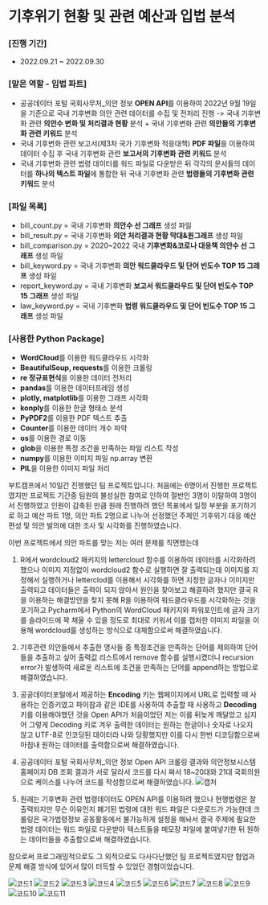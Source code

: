 # 기후위기 현황 및 관련 예산과 입법 분석
### [진행 기간]
- 2022.09.21 ~ 2022.09.30
### [맡은 역할 - 입법 파트] 
- 공공데이터 포털 국회사무처_의안 정보 **OPEN API**를 이용하여 2022년 9월 19일을 기준으로 국내 기후변화 의안 관련 데이터를 수집 및 전처리 진행 -> 국내 기후변화 관련 **의안수 변화 및 처리결과 현황** 분석 + 국내 기후변화 관련 **의안들의 기후변화 관련 키워드** 분석 
- 국내 기후변화 관련 보고서(제3차 국가 기후변화 적응대책) **PDF 파일**을 이용하여 데이터 수집 후 국내 기후변화 관련 **보고서의 기후변화 관련 키워드** 분석 
- 국내 기후변화 관련 법령 데이터를 워드 파일로 다운받은 뒤 각각의 문서들의 데이터를 **하나의 텍스트 파일**에 통합한 뒤 국내 기후변화 관련 **법령들의 기후변화 관련 키워드** 분석 
### [파일 목록]
- bill_count.py = 국내 기후변화 **의안수 선 그래프** 생성 파일
- bill_result.py = 국내 기후변화 **의안 처리결과 현황 막대&원그래프** 생성 파일
- bill_comparison.py = 2020~2022 국내 **기후변화&코로나 대응책 의안수 선 그래프** 생성 파일
- bill_keyword.py = 국내 기후변화 **의안 워드클라우드 및 단어 빈도수 TOP 15 그래프** 생성 파일
- report_keyword.py = 국내 기후변화 **보고서 워드클라우드 및 단어 빈도수 TOP 15 그래프** 생성 파일
- law_keyword.py = 국내 기후변화 **법령 워드클라우드 및 단어 빈도수 TOP 15 그래프** 생성 파일

### [사용한 Python Package]
- **WordCloud**를 이용한 워드클라우드 시각화
- **BeautifulSoup, requests**를 이용한 크롤링
- **re 정규표현식**을 이용한 데이터 전처리
- **pandas**를 이용한 데이터프레임 생성
- **plotly, matplotlib**를 이용한 그래프 시각화 
- **konply**를 이용한 한글 형태소 분석
- **PyPDF2**를 이용한 PDF 텍스트 추출
- **Counter**를 이용한 데이터 개수 파악
- **os**를 이용한 경로 이동
- **glob**을 이용한 특정 조건을 만족하는 파일 리스트 작성
- **numpy**를 이용한 이미지 파일 np.array 변환
- **PIL**을 이용한 이미지 파일 처리

<p>부트캠프에서 10일간 진행했던 팀 프로젝트입니다. 처음에는 6명이서 진행한 프로젝트였지만 프로젝트 기간중 팀원의 불성실한 참여로 인하여 절반인 3명이 이탈하여 3명이서 진행하였고 인원이 감축된 만큼 원래 진행하려 했던 목표에서 일정 부분을 포기하기로 하고 예산 파트 1명, 의안 파트 2명으로 나누어 선정했던 주제인 기후위기 대응 예산 편성 및 의안 발의에 대한 조사 및 시각화를 진행하였습니다.</p>

이번 프로젝트에서 의안 파트를 맞는 저는 여러 문제를 직면했는데
1. R에서 wordcloud2 패키지의 lettercloud 함수를 이용하여 데이터를 시각화하려 했으나 이미지 지정없이 wordcloud2 함수로 실행하면 잘 출력되는데 이미지를 지정해서 실행하거나 letterclod를 이용해서 시각화를 하면 지정한 글자나 이미지만 출력되고 데이터들은 출력이 되지 않아서 원인을 찾아보고 해결하려 했지만 
결국 R을 이용하는 해결방안을 찾지 못해 R을 이용하여 워드클라우드를 시각화하는 것을 포기하고 Pycharm에서 Python의 WordCloud 패키지와 파워포인트에 글자 크기를 슬라이드에 꽉 채울 수 있을 정도로 최대로 키워서 이를 캡처한 이미지 파일을 이용해 wordcloud를 생성하는 방식으로 대체함으로써 해결하였습니다.

2. 기후관련 의안들에서 추출한 명사들 중 특정조건을 만족하는 단어를 제외하여 단어들을 추출하고 싶어 출력값 리스트에서 remove 함수를 실행시켰더니 recursion error가 발생하여 새로운 리스트에 조건을 만족하는 단어를 append하는 방법으로 해결하였습니다.

3. 공공데이터포털에서 제공하는 <b>Encoding</b> 키는 웹페이지에서 URL로 입력할 때 사용하는 인증키였고 파이참과 같은 IDE를 사용하여 추출할 때 사용하고 <b>Decoding</b> 키를 이용해야했던 것을 Open API가 처음이었던 저는 이를 뒤늦게 깨달았고 심지어 그렇게 Decoding 키로 겨우 출력한 데이터는 원하는 한글이나 숫자로 나오지 않고 UTF-8로 인코딩된 데이터라 나와 당황했지만 이를 다시 한번 디코딩함으로써 마침내 원하는 데이터를 출력함으로써 해결하였습니다.

4. 공공데이터 포털 국회사무처_의안 정보 Open API 크롤링 결과와 의안정보시스템 홈페이지 DB 조회 결과가 서로 달라서 코드를 다시 짜서 18~20대와 21대 국회의원으로 케이스를 나누어 코드를 작성함으로써 해결하였습니다.
![캡처](https://user-images.githubusercontent.com/109947297/203540209-ba6bcf21-7af4-47d6-9400-efe4a96dcb36.PNG)

5. 원래는 기후변화 관련 법령데이터도 OPEN API를 이용하려 했으나 현행법령은 잘 출력되지만 무슨 이유인지 폐기된 법령에 대한 워드 파일은 다운로드가 가능한데 크롤링은 국가법령정보 공동활동에서 불가능하게 설정을 해놔서 결국 주제에 필요한 법령 데이터는 워드 파일로 다운받아 텍스트들을 메모장 파일에 붙여넣기한 뒤 원하는 데이터들을 추출함으로써 해결하였습니다.   

참으로써 프로그래밍적으로도 그 외적으로도 다사다난했던 팀 프로젝트였지만 협업과 문제 해결 방식에 있어서 많이 터득할 수 있었던 경험이었습니다.   

![코드1](https://user-images.githubusercontent.com/109947297/203533890-09bc1ba0-be93-4162-a001-728489e7ce8c.PNG)
![코드2](https://user-images.githubusercontent.com/109947297/203533896-1f7ce0e1-8db7-4a50-bad0-430e9cf08170.PNG)
![코드3](https://user-images.githubusercontent.com/109947297/203533897-17758a1b-5498-48c6-873c-e081eb442dea.PNG)
![코드4](https://user-images.githubusercontent.com/109947297/203533898-26605b9e-0a32-439a-95fd-d648015d0938.PNG)
![코드5](https://user-images.githubusercontent.com/109947297/203533902-164a1847-76c0-4c0d-874d-8df337cbadc7.PNG)
![코드6](https://user-images.githubusercontent.com/109947297/203533905-4dfe6e03-2ed4-47a3-8564-ec652d4ebd7e.PNG)
![코드7](https://user-images.githubusercontent.com/109947297/203533906-adc7263c-b05c-4314-b3b9-98ef0d3f98df.PNG)
![코드8](https://user-images.githubusercontent.com/109947297/203533908-3cc488ec-ba90-433a-81d8-ad8633844501.PNG)
![코드9](https://user-images.githubusercontent.com/109947297/203533914-3b3ac9a4-786d-4470-9405-f84e1b971dd2.PNG)
![코드10](https://user-images.githubusercontent.com/109947297/203533917-f19e3f98-27a3-4758-900f-8fe1ce9d021d.PNG)
![코드11](https://user-images.githubusercontent.com/109947297/203533918-b9a78cc4-bea9-4948-98ce-a2d59628dfaf.PNG)
